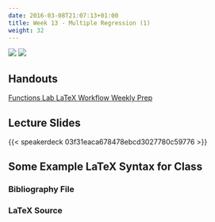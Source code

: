 ```yaml
---
date: 2016-03-08T21:07:13+01:00
title: Week 13 - Multiple Regression (1)
weight: 32
---
```

![](https://img.shields.io/badge/semester-Fall%2C%202017-blue.svg) ![](https://img.shields.io/badge/release-updated-brightgreen.svg) 

## Handouts

<a class="btn btn-primary btn-outline btn-xs{{end}}" href="https://github.com/slu-soc5050/Week-13/blob/master/Functions/week-13-r.pdf" target="_blank"> Functions </a>
<a class="btn btn-primary btn-outline btn-xs{{end}}" href="https://github.com/slu-soc5050/Week-13/blob/master/Lab/week-13-lab.pdf" target="_blank"> Lab </a>
<a class="btn btn-primary btn-outline btn-xs{{end}}" href="https://github.com/slu-soc5050/Week-13/blob/master/LaTeX/week-13-latex.pdf" target="_blank"> LaTeX </a>
<a class="btn btn-primary btn-outline btn-xs{{end}}" href="https://github.com/slu-soc5050/Week-13/blob/master/Workflow/week-13-workflow.pdf" target="_blank"> Workflow </a>
<a class="btn btn-primary btn-outline btn-xs{{end}}" href="https://github.com/slu-soc5050/Week-13/blob/master/WeeklyPrep/week-13-prep.pdf" target="_blank"> Weekly Prep </a>

## Lecture Slides
{{< speakerdeck 03f31eaca678478ebcd3027780c59776 >}}

## Some Example LaTeX Syntax for Class
### Bibliography File

<script data-gist-id="92379631f15264a5ee6211f36ac0d54c"></script>

### LaTeX Source

<script data-gist-id="5eb0d80f7cc29a85ccdd82ae5c3abe28"></script>
